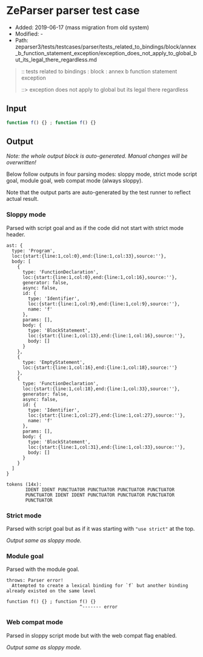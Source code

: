 # ZeParser parser test case

- Added: 2019-06-17 (mass migration from old system)
- Modified: -
- Path: zeparser3/tests/testcases/parser/tests_related_to_bindings/block/annex_b_function_statement_exception/exception_does_not_apply_to_global_but_its_legal_there_regardless.md

> :: tests related to bindings : block : annex b function statement exception
>
> ::> exception does not apply to global but its legal there regardless

## Input

`````js
function f() {} ; function f() {}
`````

## Output

_Note: the whole output block is auto-generated. Manual changes will be overwritten!_

Below follow outputs in four parsing modes: sloppy mode, strict mode script goal, module goal, web compat mode (always sloppy).

Note that the output parts are auto-generated by the test runner to reflect actual result.

### Sloppy mode

Parsed with script goal and as if the code did not start with strict mode header.

`````
ast: {
  type: 'Program',
  loc:{start:{line:1,col:0},end:{line:1,col:33},source:''},
  body: [
    {
      type: 'FunctionDeclaration',
      loc:{start:{line:1,col:0},end:{line:1,col:16},source:''},
      generator: false,
      async: false,
      id: {
        type: 'Identifier',
        loc:{start:{line:1,col:9},end:{line:1,col:9},source:''},
        name: 'f'
      },
      params: [],
      body: {
        type: 'BlockStatement',
        loc:{start:{line:1,col:13},end:{line:1,col:16},source:''},
        body: []
      }
    },
    {
      type: 'EmptyStatement',
      loc:{start:{line:1,col:16},end:{line:1,col:18},source:''}
    },
    {
      type: 'FunctionDeclaration',
      loc:{start:{line:1,col:18},end:{line:1,col:33},source:''},
      generator: false,
      async: false,
      id: {
        type: 'Identifier',
        loc:{start:{line:1,col:27},end:{line:1,col:27},source:''},
        name: 'f'
      },
      params: [],
      body: {
        type: 'BlockStatement',
        loc:{start:{line:1,col:31},end:{line:1,col:33},source:''},
        body: []
      }
    }
  ]
}

tokens (14x):
       IDENT IDENT PUNCTUATOR PUNCTUATOR PUNCTUATOR PUNCTUATOR
       PUNCTUATOR IDENT IDENT PUNCTUATOR PUNCTUATOR PUNCTUATOR
       PUNCTUATOR
`````

### Strict mode

Parsed with script goal but as if it was starting with `"use strict"` at the top.

_Output same as sloppy mode._

### Module goal

Parsed with the module goal.

`````
throws: Parser error!
  Attempted to create a lexical binding for `f` but another binding already existed on the same level

function f() {} ; function f() {}
                           ^------- error
`````


### Web compat mode

Parsed in sloppy script mode but with the web compat flag enabled.

_Output same as sloppy mode._
